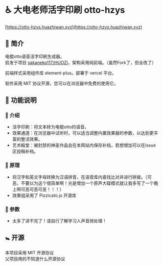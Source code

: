 # ♿ 大电老师活字印刷 otto-hzys
[https://otto-hzys.huazhiwan.xyz](https://otto-hzys.huazhiwan.xyz)

## 🚮 简介
电棍otto语音活字印刷生成器。  
启发于项目 [sakaneko117/HUOZI](https://github.com/sakaneko117/HUOZI)，架构采用纯前端。（虽然Fork了，但全改了）

前端样式采用组件库 element-plus。部署于 vercel 平台。

软件采用 MIT 协议开源，您可以在浏览器中免费的使用它。

## 🛂 功能说明

### 🛃 介绍
+ 活字印刷：将文本转为电棍otto的语音。
+ 效果通道：在浏览器中试听时，可以适当调整内置效果器的参数，以达到更丰富的整活效果。
+ 艺术殿堂：被封禁的神圣作品会在本网站内保存补档，若想增加可以在issue区投稿补档。

### 🚻 原理
+ 将汉字和英文字母转换为汉语拼音，在语音库内查找比对并进行拼接。（可恶，不要以为这个很简单啊！光是增加一个原声大碟模式就让我多写了一个晚上啊可恶可恶可恶！！！）
+ 效果组采用了 Pizzicato.js 开源库

### 🛅 参数
+ 太多了讲不完了！请自行了解学习人声音频处理！

## 🚼 开源
本项目采用 MIT 开源协议    
父项目用的不知道什么开源协议
